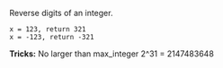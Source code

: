 Reverse digits of an integer.
```
x = 123, return 321
x = -123, return -321
```
**Tricks:**
No larger than max_integer 2^31 = 2147483648